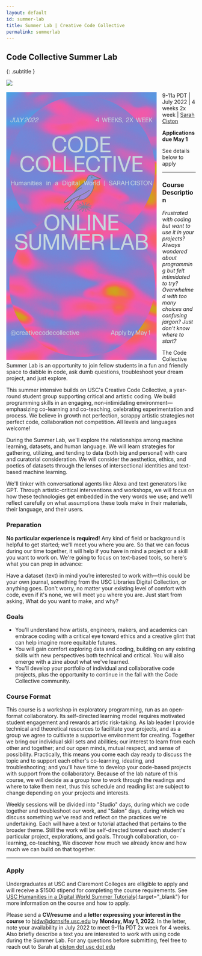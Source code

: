 ```yaml
---
layout: default
id: summer-lab
title: Summer Lab | Creative Code Collective
permalink: summerlab
---
```


## Code Collective Summer Lab
{: .subtitle }

![]("../assets/img/CCCsummerlab-stories1.jpg")

<img src="../assets/img/CCCsummerlab-stories1.jpg" style="float:left; width: 400px; margin-right: 15px ">

9-11a PDT | July 2022 | 4 weeks 2x week | [Sarah Ciston](https://sarahciston.com)

**Applications due May 1**

See details below to apply

<hr>

### Course Description
      
*Frustrated with coding but want to use it in your projects? Always wondered about programming but felt intimidated to try? Overwhelmed with too many choices and confusing jargon? Just don't know where to start?*
    
The Code Collective Summer Lab is an opportunity to join fellow students in a fun and friendly space to dabble in code, ask dumb questions, troubleshoot your dream project, and just explore.
        
This summer intensive builds on USC's Creative Code Collective, a year-round student group supporting critical and artistic coding. We build programming skills in an engaging, non-intimidating environment— emphasizing co-learning and co-teaching, celebrating experimentation and process. We believe in growth not perfection, scrappy artistic strategies not perfect code, collaboration not competition. All levels and languages welcome!
        
During the Summer Lab, we'll explore the relationships among machine learning, datasets, and human language. We will learn strategies for gathering, utilizing, and tending to data (both big and personal) with care and curatorial consideration. We will consider the aesthetics, ethics, and poetics of datasets through the lenses of intersectional identities and text-based machine learning.

We'll tinker with conversational agents like Alexa and text generators like GPT. Through artistic-critical interventions and workshops, we will focus on how these technologies get embedded in the very words we use; and we'll reflect carefully on what assumptions these tools make in their materials, their language, and their users.

### Preparation

**No particular experience is required!** Any kind of field or background is helpful to get started; we'll meet you where you are. So that we can focus during our time together, it will help if you have in mind a project or a skill you want to work on. We're going to focus on text-based tools, so here's what you can prep in advance:

Have a dataset (text) in mind you’re interested to work with—this could be your own journal, something from the USC Libraries Digital Collection, or anything goes. Don't worry, no matter your existing level of comfort with code, even if it's none, we will meet you where you are. Just start from asking, What do you want to make, and why? 

### Goals

* You'll understand  how artists, engineers, makers, and academics can embrace coding with a critical eye toward ethics and a creative glint that can help imagine more equitable futures.
* You will gain comfort exploring data and coding, building on any existing skills with new perspectives both technical and critical. You will also emerge with a zine about what we've learned. 
* You'll develop your portfolio of individual and collaborative code projects, plus the opportunity to continue in the fall with the Code Collective community. 

### Course Format

This course is a workshop in exploratory programming, run as an open-format collaboratory. Its self-directed learning model requires motivated student engagement and rewards artistic risk-taking. As lab leader I provide technical and theoretical resources to facilitate your projects, and as a group we agree to cultivate a supportive environment for creating. Together we bring our individual skill sets and abilities; our interest to learn from each other and together; and our open minds, mutual respect, and sense of possibility. Practically, this means you come each day ready to discuss the topic and to support each other's co-learning, ideating, and troubleshooting; and you'll have time to develop your code-based projects with support from the collaboratory. Because of the lab nature of this course, we will decide as a group how to work through the readings and where to take them next, thus this schedule and reading list are subject to change depending on your projects and interests. 

Weekly sessions will be divided into "Studio" days, during which we code together and troubleshoot our work, and "Salon" days, during which we discuss something we've read and reflect on the practices we're undertaking. Each will have a text or tutorial attached that pertains to the broader theme. Still the work will be self-directed toward each student's particular project, explorations, and goals. Through collaboration, co-learning, co-teaching, We discover how much we already know and how much we can build on that together.

<hr>

### Apply

Undergraduates at USC and Claremont Colleges are elligible to apply and will receive a $1500 stipend for completing the course requirements. See [USC Humanities in a Digital World Summer Tutorials](https://dornsife.usc.edu/digitalhumanities/summer-tutorials2021/){:target="_blank"} for more information on the course and how to apply. 

Please send a **CV/resume** and a **letter expressing your interest in the course** to [hidw@dornsife.usc.edu](mailto:hidw@dornsife.usc.edu) by **Monday, May 1, 2022**. In the letter, note your availability in July 2022 to meet 9-11a PDT 2x week for 4 weeks. Also briefly describe a text you are interested to work with using code during the Summer Lab. For any questions before submitting, feel free to reach out to Sarah at [ciston dot usc dot edu](mailto:ciston@usc.edu)